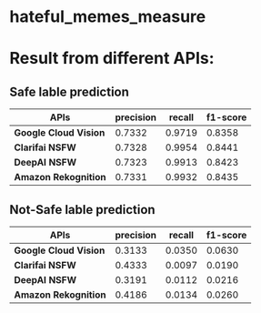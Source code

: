 # hateful_memes_measure
 
# Result from different APIs:

## Safe lable prediction
| APIs | precision | recall | f1-score | 
| --- | --- | --- | --- |
| **Google Cloud Vision** |0.7332 | 0.9719 | 0.8358 |
| **Clarifai NSFW**  | 0.7328 | 0.9954 | 0.8441 |
| **DeepAI NSFW** | 0.7323 | 0.9913 | 0.8423 |
| **Amazon Rekognition** | 0.7331 | 0.9932 | 0.8435 |

## Not-Safe lable prediction
| APIs | precision | recall | f1-score | 
| --- | --- | --- | --- | 
| **Google Cloud Vision**| 0.3133| 0.0350 | 0.0630 |
| **Clarifai NSFW**| 0.4333| 0.0097 | 0.0190 |
| **DeepAI NSFW** | 0.3191| 0.0112 | 0.0216 |
| **Amazon Rekognition**| 0.4186 | 0.0134 | 0.0260 | 

